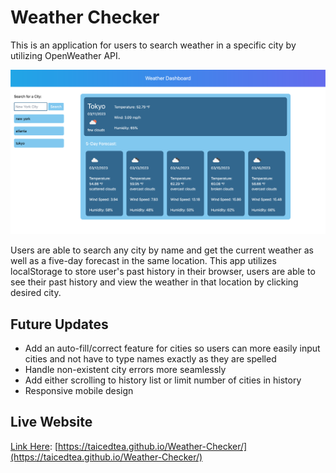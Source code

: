 # Weather Checker
This is an application for users to search weather in a specific city by utilizing OpenWeather API.

![Example screenshot of app](./assets/img/weatherDashboardEx.png)

Users are able to search any city by name and get the current weather as well as a five-day forecast in the same location.
This app utilizes localStorage to store user's past history in their browser, users are able to see their past history and view the weather in that location by clicking desired city.

## Future Updates
- Add an auto-fill/correct feature for cities so users can more easily input cities and not have to type names exactly as they are spelled
- Handle non-existent city errors more seamlessly
- Add either scrolling to history list or limit number of cities in history
- Responsive mobile design

## Live Website
[Link Here](https://taicedtea.github.io/Weather-Checker/): [https://taicedtea.github.io/Weather-Checker/](https://taicedtea.github.io/Weather-Checker/)